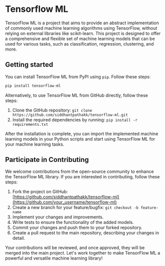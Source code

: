 # Tensorflow ML

TensorFlow ML is a project that aims to provide an abstract implementation of commonly used machine learning algorithms using TensorFlow, without relying on external libraries like scikit-learn. This project is designed to offer a comprehensive and flexible set of machine learning models that can be used for various tasks, such as classification, regression, clustering, and more.

## Getting started

You can install TensorFlow ML from PyPI using `pip`. Follow these steps:

```bash
pip install tensorflow-ml
```

Alternatively, to use TensorFlow ML from GitHub directly, follow these steps:

1. Clone the GitHub repository: `git clone https://github.com/siddhantpathakk/tensorflow-ml.git`
2. Install the required dependencies by running: `pip install -r requirements.txt`

After the installation is complete, you can import the implemented machine learning models in your Python scripts and start using TensorFlow ML for your machine learning tasks.

## Participate in Contributing

We welcome contributions from the open-source community to enhance the TensorFlow ML library. If you are interested in contributing, follow these steps:

1. Fork the project on GitHub: [https://github.com/siddhantpathakk/tensorflow-ml](https://github.com/your_username/tensorflow-ml)
2. Create a new branch for your feature/bugfix: `git checkout -b feature-name`
3. Implement your changes and improvements.
4. Write tests to ensure the functionality of the added models.
5. Commit your changes and push them to your forked repository.
6. Create a pull request to the main repository, describing your changes in detail.

Your contributions will be reviewed, and once approved, they will be merged into the main project. Let's work together to make TensorFlow ML a powerful and versatile machine learning library!
